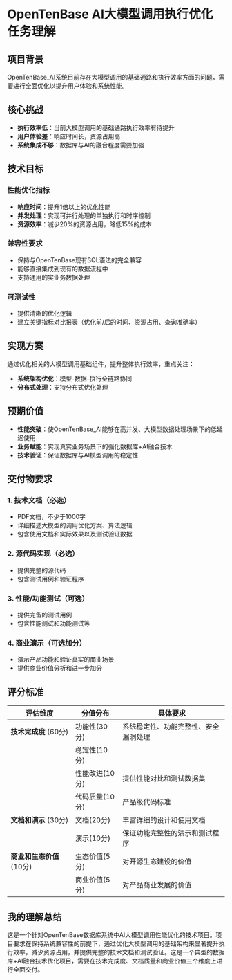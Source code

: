 # OpenTenBase AI大模型调用执行优化任务理解

## 项目背景
OpenTenBase_AI系统目前存在大模型调用的基础通路和执行效率方面的问题，需要进行全面优化以提升用户体验和系统性能。

## 核心挑战
- **执行效率低**：当前大模型调用的基础通路执行效率有待提升
- **用户体验差**：响应时间长，资源占用高
- **系统集成不够**：数据库与AI的融合程度需要加强

## 技术目标

### 性能优化指标
- **响应时间**：提升1倍以上的优化性能
- **并发处理**：实现可并行处理的单独执行和时序控制
- **资源效率**：减少20%的资源占用，降低15%的成本

### 兼容性要求
- 保持与OpenTenBase现有SQL语法的完全兼容
- 能够直接集成到现有的数据流程中
- 支持通用的实业务数据处理

### 可测试性
- 提供清晰的优化逻辑
- 建立关键指标对比报表（优化前/后的时间、资源占用、查询准确率）

## 实现方案
通过优化相关的大模型调用基础组件，提升整体执行效率，重点关注：
- **系统架构优化**：模型-数据-执行全链路协同
- **分布式处理**：支持分布式优化处理

## 预期价值
- **性能突破**：使OpenTenBase_AI能够在高并发、大模型数据处理场景下的低延迟使用
- **业务赋能**：实现真实业务场景下的强化数据库+AI融合技术
- **技术验证**：保证数据库与AI模型调用的稳定性

## 交付物要求

### 1. 技术文档（必选）
- PDF文档，不少于1000字
- 详细描述大模型的调用优化方案、算法逻辑
- 包含使用文档和实际效果以及测试验证数据

### 2. 源代码实现（必选）
- 提供完整的源代码
- 包含测试用例和验证程序

### 3. 性能/功能测试（可选）
- 提供完备的测试用例
- 包含性能测试和功能测试等

### 4. 商业演示（可选加分）
- 演示产品功能和验证真实的商业场景
- 提供商业价值分析和进一步加分

## 评分标准

| 评估维度 | 分值分布 | 具体要求 |
|----------|----------|----------|
| **技术完成度** (60分) | 功能性(30分) | 系统稳定性、功能完整性、安全漏洞处理 |
| | 稳定性(10分) | |
| | 性能改进(10分) | 提供性能对比和测试数据集 |
| | 代码质量(10分) | 产品级代码标准 |
| **文档和演示** (30分) | 文档(20分) | 丰富详细的设计和使用文档 |
| | 演示(10分) | 保证功能完整性的演示和测试程序 |
| **商业和生态价值** (10分) | 生态价值(5分) | 对开源生态建设的价值 |
| | 商业价值(5分) | 对产品商业发展的价值 |

## 我的理解总结
这是一个针对OpenTenBase数据库系统中AI大模型调用性能优化的技术项目。项目要求在保持系统兼容性的前提下，通过优化大模型调用的基础架构来显著提升执行效率，减少资源占用，并提供完整的技术文档和测试验证。这是一个典型的数据库+AI融合技术优化项目，需要在技术完成度、文档质量和商业价值三个维度上进行全面交付。